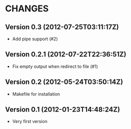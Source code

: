 CHANGES
=======

## Version 0.3 (2012-07-25T03:11:17Z)

 * Add pipe support (#2)

## Version 0.2.1 (2012-07-22T22:36:51Z)

 * Fix empty output when redirect to file (#1)

## Version 0.2 (2012-05-24T03:50:14Z)

 * Makefile for installation

## Version 0.1 (2012-01-23T14:48:24Z)

 * Very first version
